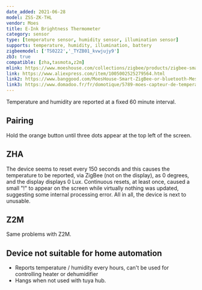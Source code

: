 ```yaml
---
date_added: 2021-06-28
model: ZSS-ZK-THL
vendor: Moes 
title: E-Ink Brightness Thermometer
category: sensor
type: [temperature sensor, humidity sensor, illumination sensor]
supports: temperature, humidity, illumination, battery
zigbeemodel: ['TS0222','_TYZB01_kvwjujy9']
zb3: true
compatible: [zha,tasmota,z2m]
mlink: https://www.moeshouse.com/collections/zigbee/products/zigbee-smart-brightness-thermometer-real-time-light-sensitive-temperature-and-humidity-detector
link: https://www.aliexpress.com/item/1005002525279564.html
link2: https://www.banggood.com/MoesHouse-Smart-ZigBee-or-bluetooth-Mesh-Brightness-Thermometer-Light-Temperature-Humidity-Detector-Tuya-Smart-App-Alexa-Control-p-1842856.html
link3: https://www.domadoo.fr/fr/domotique/5789-moes-capteur-de-temperature-humidite-et-luminosite-zigbee.html
---
```

Temperature and humidity are reported at a fixed 60 minute interval.

## Pairing
Hold the orange button until three dots appear at the top left of the screen.

## ZHA
The device seems to reset every 150 seconds and this causes the temperature to be reported, via ZigBee (not on the display), as 0 degrees, and the display displays 0 Lux. Continuous resets, at least once, caused a small "!" to appear on the screen while virtually nothing was updated, suggesting some internal processing error. All in all, the device is next to unusable.

## Z2M
Same problems with Z2M.

## Device not suitable for home automation
- Reports temperature / humidity  every hours, can't be used for controlling heater or dehumidifier
- Hangs when not used with tuya hub.

